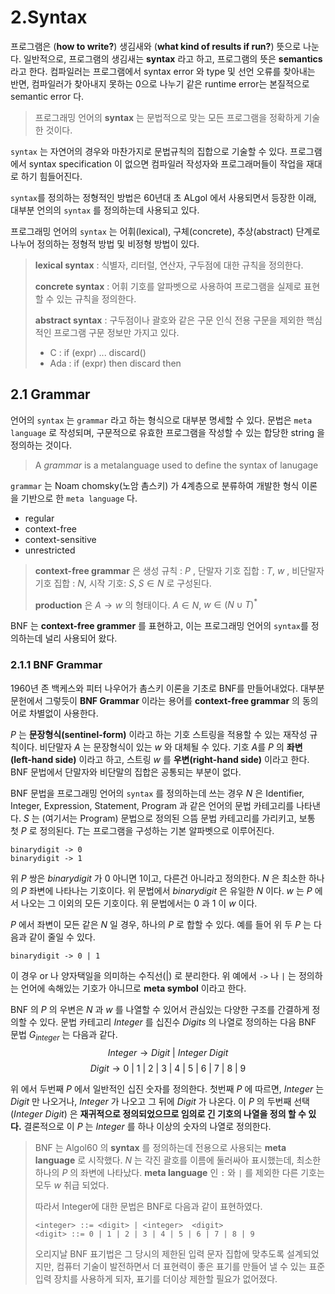 # 2.Syntax

프로그램은 (**how to write?**) 생김새와 (**what kind of results if run?**) 뜻으로 나눈다. 일반적으로, 프로그램의 생김새는 **syntax** 라고 하고, 프로그램의 뜻은 **semantics** 라고 한다.  컴파일러는 프로그램에서 syntax error 와 type 및 선언 오류를 찾아내는 반면, 컴파일러가 찾아내지 못하는 0으로 나누기 같은 runtime error는 본질적으로 semantic error 다.

> 프로그래밍 언어의 **syntax** 는 문법적으로 맞는 모든 프로그램을 정확하게 기술한 것이다.

`syntax` 는 자연어의 경우와 마찬가지로 문법규칙의 집합으로 기술할 수 있다. 프로그램에서 syntax specification 이 없으면 컴파일러 작성자와 프로그래머들이 작업을 재대로 하기 힘들어진다.

`syntax`를 정의하는 정형적인 방법은 60년대 초 ALgol 에서 사용되면서 등장한 이래, 대부분 언의의 `syntax` 를 정의하는데 사용되고 있다. 

프로그래밍 언어의 `syntax` 는 어휘(lexical), 구체(concrete), 추상(abstract)  단계로 나누어 정의하는 정형적 방법 및 비정형 방법이 있다.

> **lexical syntax** : 식별자, 리터럴, 연산자, 구두점에 대한 규칙을 정의한다.
>
> **concrete syntax** : 어휘 기호를 알파벳으로 사용하여 프로그램을 실제로 표현할 수 있는 규칙을 정의한다.
>
> **abstract syntax** : 구두점이나 괄호와 같은 구문 인식 전용 구문을 제외한 핵심적인 프로그램 구문 정보만 가지고 있다.
>
> - C : if (expr) ... discard()
> - Ada : if (expr) then discard then

## 2.1 Grammar

언어의 `syntax` 는 `grammar` 라고 하는 형식으로 대부분 명세할 수 있다. 문법은 `meta language` 로 작성되며, 구문적으로 유효한 프로그램을 작성할 수 있는 합당한 string 을 정의하는 것이다.

> A *grammar* is a metalanguage used to define the syntax of lanugage

`grammar` 는 Noam chomsky(노암 촘스키) 가 4계층으로 분류하여 개발한 형식 이론을 기반으로 한 `meta language` 다.

- regular
- context-free
- context-sensitive
- unrestricted

> **context-free grammar** 은 생성 규칙 : $P$ , 단말자 기호 집합 : $T$, $w$  , 비단말자 기호 집합 : $N$, 시작 기호: $S,S\in N$ 로 구성된다.
>
> **production** 은 $A \to w$  의 형태이다.   $A \in N$, $w \in (N \cup T)^\ast$  

BNF 는 **context-free grammer** 를 표현하고, 이는 프로그래밍 언어의 `syntax`를 정의하는데 널리 사용되어 왔다.

### 2.1.1 BNF Grammar

1960년 존 백케스와 피터 나우어가 촘스키 이론을 기초로 BNF를 만들어내었다. 대부분 문헌에서 그렇듯이 **BNF Grammar** 이라는 용어를 **context-free grammar** 의 동의어로 차별없이 사용한다.

$P$ 는  **문장형식(sentinel-form)** 이라고 하는 기호 스트링을 적용할 수 있는 재작성 규칙이다. 비단말자 $A$ 는 문장형식이 있는 $w$ 와 대체될 수 있다.  기호 $A$를 $P$ 의 **좌변 (left-hand side)** 이라고 하고, 스트링 $w$ 를 **우변(right-hand side)** 이라고 한다. BNF 문법에서 단말자와 비단말의 집합은 공통되는 부분이 없다.

BNF 문법을 프로그래밍 언어의 `syntax` 를 정의하는데 쓰는 경우 $N$ 은 Identifier, Integer, Expression, Statement, Program 과 같은 언어의 문법 카테고리를 나타낸다.  $S$ 는 (여기서는 Program) 문법으로 정의된 으뜸 문법 카테고리를 가리키고, 보통 첫 $P$ 로 정의된다. $T$는 프로그램을 구성하는 기본 알파벳으로 이루어진다.

```
binarydigit -> 0
binarydigit -> 1
```

위 $P$ 쌍은 *binarydigit* 가 0 아니면 1이고, 다른건 아니라고 정의한다. $N$ 은 최소한 하나의 $P$ 좌변에 나타나는 기호이다. 위 문법에서 *binarydigit* 은 유일한 $N$ 이다. $w$ 는 $P$ 에서 나오는 그 이외의 모든 기호이다. 위 문법에서는 0 과 1 이 $w$ 이다.

$P$ 에서 좌변이 모든 같은 $N$ 일 경우, 하나의 $P$ 로 합할 수 있다. 예를 들어 위 두 $P$ 는 다음과 같이 줄일 수 있다.

```text
binarydigit -> 0 | 1
```

이 경우 or 나 양자택일을 의미하는 수직선(|) 로 분리한다. 위 예에서 `->` 나 `|` 는 정의하는 언어에 속해있는 기호가 아니므로 **meta symbol** 이라고 한다.

BNF 의 $P$ 의 우변은 $N$ 과 $w$ 를 나열할 수 있어서 관심있는 다양한 구조를 간결하게 정의할 수 있다. 문법 카테고리 *Integer* 를 십진수 *Digits* 의 나열로 정의하는 다음 BNF 문법 $G_{integer}$ 는 다음과 같다.
$$Integer \to Digit \ | \ Integer \ Digit$$
$$Digit \to 0 \ | \ 1 \ | \ 2 \ | \ 3 \ | \ 4 \ | \ 5 \ | \ 6 \ | \ 7 \ | \ 8 \ | \ 9 $$

위 에서 두번째 $P$ 에서 일반적인 십진 숫자를 정의한다. 첫번째 $P$ 에 따르면, *Integer* 는 *Digit* 만 나오거나,  *Integer* 가 나오고 그 뒤에 *Digit* 가  나온다.  이 $P$ 의 두번째 선택($Integer \: Digit$) 은 **재귀적으로 정의되었으므로 임의로 긴 기호의 나열을 정의 할 수 있다.** 결론적으로 이 $P$ 는 *Integer* 를 하나 이상의 숫자의 나열로 정의한다.

> BNF 는 Algol60 의 **syntax** 를 정의하는데 전용으로 사용되는 **meta language** 로 시작했다. $N$ 는 각진 괄호를 이름에 둘러싸아 표시했는데, 최소한 하나의 $P$ 의 좌변에 나타났다. **meta language** 인 `:` 와 `|` 를 제외한 다른 기호는 모두 $w$ 취급 되었다.
>
> 따라서 Integer에 대한 문법은 BNF로 다음과 같이 표현하였다.
>
> ```text
> <integer> ::= <digit> | <integer>  <digit>
> <digit> ::= 0 | 1 | 2 | 3 | 4 | 5 | 6 | 7 | 8 | 9
> ```
>
> 오리지날 BNF 표기법은 그 당시의 제한된 입력 문자 집합에 맞추도록 설계되었지만, 컴퓨터 기술이 발전하면서 더 표현력이 좋은 표기를 만들어 낼 수 있는 표준 입력 장치를 사용하게 되자, 표기를 더이상 제한할 필요가 없어졌다. 


